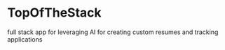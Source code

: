 # TopOfTheStack
full stack app for leveraging AI for creating custom resumes and tracking applications
